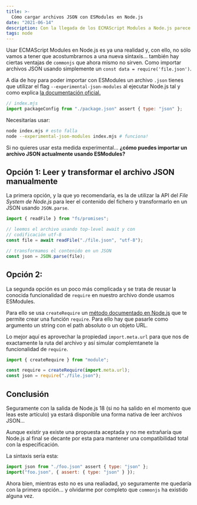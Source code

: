 ```yaml
---
title: >-
  Cómo cargar archivos JSON con ESModules en Node.js
date: "2021-06-14"
description: Con la llegada de los ECMAScript Modules a Node.js parece que se ha perdido la posibilidad de cargar archivos JSON... pero no. ¡Te cuento cómo puedes hacerlo!
tags: node
---
```


Usar ECMAScript Modules en Node.js es ya una realidad y, con ello, no sólo vamos a tener que acostumbrarnos a una nueva sintaxis... también hay ciertas ventajas de `commonjs` que ahora mismo no sirven. Como importar archivos JSON usando simplemente un `const data = require('file.json')`.

A día de hoy para poder importar con ESModules un archivo `.json` tienes que utilizar el flag `--experimental-json-modules` al ejecutar Node.js tal y como explica [la documentación oficial.](https://nodejs.org/api/esm.html#esm_json_modules)

```javascript
// index.mjs
import packageConfig from "./package.json" assert { type: "json" };
```

Necesitarías usar:

```sh
node index.mjs # esto falla
node --experimental-json-modules index.mjs # funciona!
```

Si no quieres usar esta medida experimental... **¿cómo puedes importar un archivo JSON actualmente usando ESModules?**

## Opción 1: Leer y transformar el archivo JSON manualmente

La primera opción, y la que yo recomendaría, es la de utilizar la API del _File System de Node.js_ para leer el contenido del fichero y transformarlo en un JSON usando `JSON.parse`.

```javascript
import { readFile } from "fs/promises";

// leemos el archivo usando top-level await y con
// codificación utf-8
const file = await readFile("./file.json", "utf-8");

// transformamos el contenido en un JSON
const json = JSON.parse(file);
```

## Opción 2:

La segunda opción es un poco más complicada y se trata de reusar la conocida funcionalidad de `require` en nuestro archivo donde usamos ESModules.

Para ello se usa `createRequire` un [método documentado en Node.js](https://nodejs.org/api/module.html#module_module_createrequire_filename) que te permite crear una función `require`. Para ello hay que pasarle como argumento un string con el path absoluto o un objeto URL.

Lo mejor aquí es aprovechar la propiedad `import.meta.url` para que nos de exactamente la ruta del archivo y así simular complemtanete la funcionalidad de `require`.

```javascript
import { createRequire } from "module";

const require = createRequire(import.meta.url);
const json = require("./file.json");
```

## Conclusión

Seguramente con la salida de Node.js 18 (si no ha salido en el momento que leas este artículo) ya estará disponible una forma nativa de leer archivos JSON...

Aunque existir ya existe una propuesta aceptada y no me extrañaría que Node.js al final se decante por esta para mantener una compatibilidad total con la especificación.

La sintaxis sería esta:

```javascript
import json from "./foo.json" assert { type: "json" };
import("foo.json", { assert: { type: "json" } });
```

Ahora bien, mientras esto no es una realiadad, yo seguramente me quedaría con la primera opción... y olvidarme por completo que `commonjs` ha existido alguna vez.
